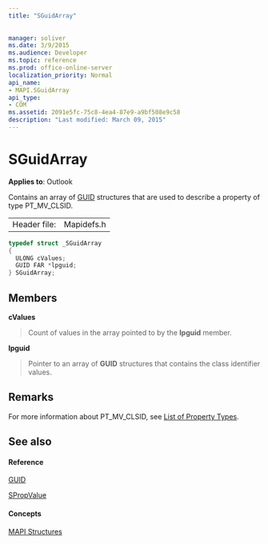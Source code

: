 ```yaml
---
title: "SGuidArray"
 
 
manager: soliver
ms.date: 3/9/2015
ms.audience: Developer
ms.topic: reference
ms.prod: office-online-server
localization_priority: Normal
api_name:
- MAPI.SGuidArray
api_type:
- COM
ms.assetid: 2091e5fc-75c8-4ea4-87e9-a9bf508e9c58
description: "Last modified: March 09, 2015"
---
```


# SGuidArray

  
  
**Applies to**: Outlook 
  
Contains an array of [GUID](guid.md) structures that are used to describe a property of type PT_MV_CLSID. 
  
|||
|:-----|:-----|
|Header file:  <br/> |Mapidefs.h  <br/> |
   
```cpp
typedef struct _SGuidArray
{
  ULONG cValues;
  GUID FAR *lpguid;
} SGuidArray;

```

## Members

 **cValues**
  
> Count of values in the array pointed to by the **lpguid** member. 
    
 **lpguid**
  
> Pointer to an array of **GUID** structures that contains the class identifier values. 
    
## Remarks

For more information about PT_MV_CLSID, see [List of Property Types](property-types.md).
  
## See also

#### Reference

[GUID](guid.md)
  
[SPropValue](spropvalue.md)
#### Concepts

[MAPI Structures](mapi-structures.md)

